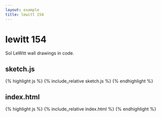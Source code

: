 ```yaml
---
layout: example
title: lewitt 154
---
```

# lewitt 154

Sol LeWitt wall drawings in code.  


## sketch.js 
{% highlight js %}
{% include_relative sketch.js %}
{% endhighlight %}
## index.html 
{% highlight js %}
{% include_relative index.html %}
{% endhighlight %}
